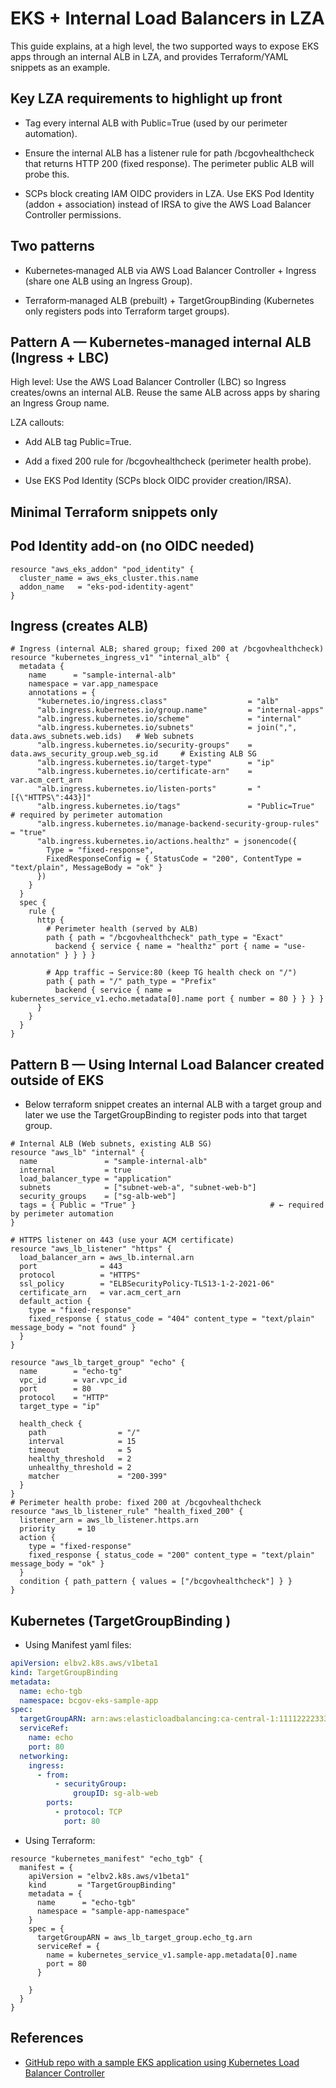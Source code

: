 # EKS + Internal Load Balancers in LZA

This guide explains, at a high level, the two supported ways to expose EKS apps through an internal ALB in LZA, and provides Terraform/YAML snippets as an example.

## Key LZA requirements to highlight up front

- Tag every internal ALB with Public=True (used by our perimeter automation).

- Ensure the internal ALB has a listener rule for path /bcgovhealthcheck that returns HTTP 200 (fixed response). The perimeter public ALB will probe this.

- SCPs block creating IAM OIDC providers in LZA. Use EKS Pod Identity (addon + association) instead of IRSA to give the AWS Load Balancer Controller permissions.

## Two patterns

- Kubernetes‑managed ALB via AWS Load Balancer Controller + Ingress (share one ALB using an Ingress Group).

- Terraform‑managed ALB (prebuilt) + TargetGroupBinding (Kubernetes only registers pods into Terraform target groups).

## Pattern A — Kubernetes‑managed internal ALB (Ingress + LBC)

High level: Use the AWS Load Balancer Controller (LBC) so Ingress creates/owns an internal ALB. Reuse the same ALB across apps by sharing an Ingress Group name.

LZA callouts:

- Add ALB tag Public=True.

- Add a fixed 200 rule for /bcgovhealthcheck (perimeter health probe).

- Use EKS Pod Identity (SCPs block OIDC provider creation/IRSA).

## Minimal Terraform snippets only

## Pod Identity add-on (no OIDC needed)

```hcl
resource "aws_eks_addon" "pod_identity" {
  cluster_name = aws_eks_cluster.this.name
  addon_name   = "eks-pod-identity-agent"
}
```

## Ingress (creates ALB)

```hcl
# Ingress (internal ALB; shared group; fixed 200 at /bcgovhealthcheck)
resource "kubernetes_ingress_v1" "internal_alb" {
  metadata {
    name      = "sample-internal-alb"
    namespace = var.app_namespace
    annotations = {
      "kubernetes.io/ingress.class"                  = "alb"
      "alb.ingress.kubernetes.io/group.name"         = "internal-apps"
      "alb.ingress.kubernetes.io/scheme"             = "internal"
      "alb.ingress.kubernetes.io/subnets"            = join(",", data.aws_subnets.web.ids)   # Web subnets
      "alb.ingress.kubernetes.io/security-groups"    = data.aws_security_group.web_sg.id     # Existing ALB SG
      "alb.ingress.kubernetes.io/target-type"        = "ip"
      "alb.ingress.kubernetes.io/certificate-arn"    = var.acm_cert_arn
      "alb.ingress.kubernetes.io/listen-ports"       = "[{\"HTTPS\":443}]"
      "alb.ingress.kubernetes.io/tags"               = "Public=True"   # required by perimeter automation
      "alb.ingress.kubernetes.io/manage-backend-security-group-rules" = "true"
      "alb.ingress.kubernetes.io/actions.healthz" = jsonencode({
        Type = "fixed-response",
        FixedResponseConfig = { StatusCode = "200", ContentType = "text/plain", MessageBody = "ok" }
      })
    }
  }
  spec {
    rule {
      http {
        # Perimeter health (served by ALB)
        path { path = "/bcgovhealthcheck" path_type = "Exact"
          backend { service { name = "healthz" port { name = "use-annotation" } } } }

        # App traffic → Service:80 (keep TG health check on "/")
        path { path = "/" path_type = "Prefix"
          backend { service { name = kubernetes_service_v1.echo.metadata[0].name port { number = 80 } } } }
      }
    }
  }
}
```

## Pattern B — Using Internal Load Balancer created outside of EKS

- Below terraform snippet creates an internal ALB with a target group and later we use the TargetGroupBinding to register pods into that target group.

```hcl
# Internal ALB (Web subnets, existing ALB SG)
resource "aws_lb" "internal" {
  name               = "sample-internal-alb"
  internal           = true
  load_balancer_type = "application"
  subnets            = ["subnet-web-a", "subnet-web-b"]   
  security_groups    = ["sg-alb-web"]                     
  tags = { Public = "True" }                              # ← required by perimeter automation
}

# HTTPS listener on 443 (use your ACM certificate)
resource "aws_lb_listener" "https" {
  load_balancer_arn = aws_lb.internal.arn
  port              = 443
  protocol          = "HTTPS"
  ssl_policy        = "ELBSecurityPolicy-TLS13-1-2-2021-06"
  certificate_arn   = var.acm_cert_arn
  default_action {
    type = "fixed-response"
    fixed_response { status_code = "404" content_type = "text/plain" message_body = "not found" }
  }
}

resource "aws_lb_target_group" "echo" {
  name        = "echo-tg"
  vpc_id      = var.vpc_id
  port        = 80
  protocol    = "HTTP"
  target_type = "ip"                                      

  health_check {
    path                = "/"
    interval            = 15
    timeout             = 5
    healthy_threshold   = 2
    unhealthy_threshold = 2
    matcher             = "200-399"
  }
}
# Perimeter health probe: fixed 200 at /bcgovhealthcheck
resource "aws_lb_listener_rule" "health_fixed_200" {
  listener_arn = aws_lb_listener.https.arn
  priority     = 10
  action {
    type = "fixed-response"
    fixed_response { status_code = "200" content_type = "text/plain" message_body = "ok" }
  }
  condition { path_pattern { values = ["/bcgovhealthcheck"] } }
}
```

## Kubernetes (TargetGroupBinding )

- Using Manifest yaml files:

```yaml
apiVersion: elbv2.k8s.aws/v1beta1
kind: TargetGroupBinding
metadata:
  name: echo-tgb
  namespace: bcgov-eks-sample-app
spec:
  targetGroupARN: arn:aws:elasticloadbalancing:ca-central-1:111122223333:targetgroup/echo-tg/abcdef1234567890
  serviceRef:
    name: echo
    port: 80
  networking:
    ingress:
      - from:
          - securityGroup:
              groupID: sg-alb-web 
        ports:
          - protocol: TCP
            port: 80
```

- Using Terraform:

```hcl
resource "kubernetes_manifest" "echo_tgb" {
  manifest = {
    apiVersion = "elbv2.k8s.aws/v1beta1"
    kind       = "TargetGroupBinding"
    metadata = {
      name      = "echo-tgb"
      namespace = "sample-app-namespace"
    }
    spec = {
      targetGroupARN = aws_lb_target_group.echo_tg.arn
      serviceRef = {
        name = kubernetes_service_v1.sample-app.metadata[0].name
        port = 80
      }

    }
  }
}
```

## References

- [GitHub repo with a sample EKS application using Kubernetes Load Balancer Controller](https://github.com/bcgov/aws-lza-samples/tree/main/eks-sample-application)
